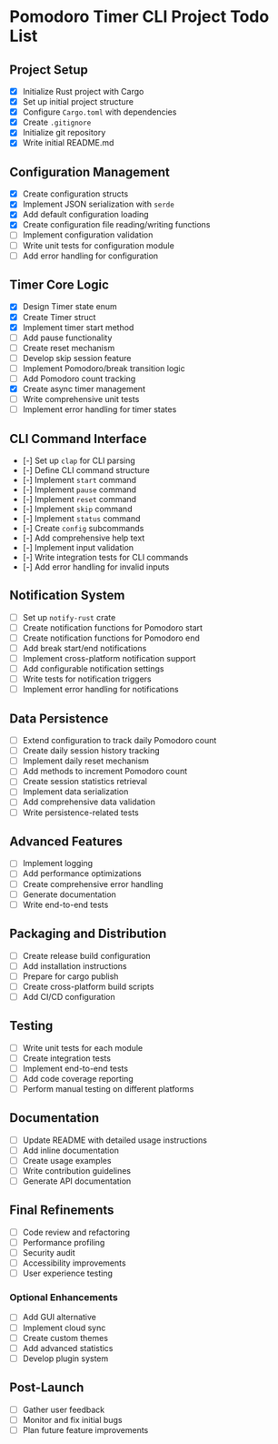 # Pomodoro Timer CLI Project Todo List

## Project Setup

- [x] Initialize Rust project with Cargo
- [x] Set up initial project structure
- [x] Configure `Cargo.toml` with dependencies
- [x] Create `.gitignore`
- [x] Initialize git repository
- [x] Write initial README.md

## Configuration Management

- [x] Create configuration structs
- [x] Implement JSON serialization with `serde`
- [x] Add default configuration loading
- [x] Create configuration file reading/writing functions
- [ ] Implement configuration validation
- [ ] Write unit tests for configuration module
- [ ] Add error handling for configuration

## Timer Core Logic

- [x] Design Timer state enum
- [x] Create Timer struct
- [x] Implement timer start method
- [ ] Add pause functionality
- [ ] Create reset mechanism
- [ ] Develop skip session feature
- [ ] Implement Pomodoro/break transition logic
- [ ] Add Pomodoro count tracking
- [x] Create async timer management
- [ ] Write comprehensive unit tests
- [ ] Implement error handling for timer states

## CLI Command Interface

- [-] Set up `clap` for CLI parsing
- [-] Define CLI command structure
- [-] Implement `start` command
- [-] Implement `pause` command
- [-] Implement `reset` command
- [-] Implement `skip` command
- [-] Implement `status` command
- [-] Create `config` subcommands
- [-] Add comprehensive help text
- [-] Implement input validation
- [-] Write integration tests for CLI commands
- [-] Add error handling for invalid inputs

## Notification System

- [ ] Set up `notify-rust` crate
- [ ] Create notification functions for Pomodoro start
- [ ] Create notification functions for Pomodoro end
- [ ] Add break start/end notifications
- [ ] Implement cross-platform notification support
- [ ] Add configurable notification settings
- [ ] Write tests for notification triggers
- [ ] Implement error handling for notifications

## Data Persistence

- [ ] Extend configuration to track daily Pomodoro count
- [ ] Create daily session history tracking
- [ ] Implement daily reset mechanism
- [ ] Add methods to increment Pomodoro count
- [ ] Create session statistics retrieval
- [ ] Implement data serialization
- [ ] Add comprehensive data validation
- [ ] Write persistence-related tests

## Advanced Features

- [ ] Implement logging
- [ ] Add performance optimizations
- [ ] Create comprehensive error handling
- [ ] Generate documentation
- [ ] Write end-to-end tests

## Packaging and Distribution

- [ ] Create release build configuration
- [ ] Add installation instructions
- [ ] Prepare for cargo publish
- [ ] Create cross-platform build scripts
- [ ] Add CI/CD configuration

## Testing

- [ ] Write unit tests for each module
- [ ] Create integration tests
- [ ] Implement end-to-end tests
- [ ] Add code coverage reporting
- [ ] Perform manual testing on different platforms

## Documentation

- [ ] Update README with detailed usage instructions
- [ ] Add inline documentation
- [ ] Create usage examples
- [ ] Write contribution guidelines
- [ ] Generate API documentation

## Final Refinements

- [ ] Code review and refactoring
- [ ] Performance profiling
- [ ] Security audit
- [ ] Accessibility improvements
- [ ] User experience testing

### Optional Enhancements

- [ ] Add GUI alternative
- [ ] Implement cloud sync
- [ ] Create custom themes
- [ ] Add advanced statistics
- [ ] Develop plugin system

## Post-Launch

- [ ] Gather user feedback
- [ ] Monitor and fix initial bugs
- [ ] Plan future feature improvements
